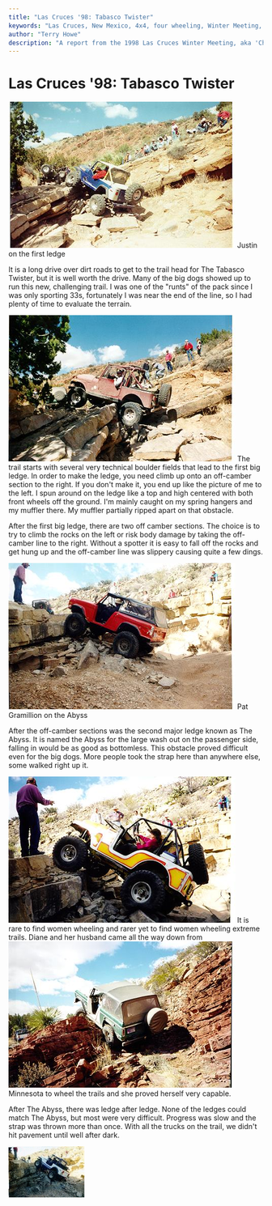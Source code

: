 ```yaml
---
title: "Las Cruces '98: Tabasco Twister"
keywords: "Las Cruces, New Mexico, 4x4, four wheeling, Winter Meeting, 1998, Chile Challenge, Guardian, Wolf Run, Gauntlet, Tabasco Twister, Amatista Ledges, Jeep, Toyota, Ford, Bronco, CJ, Wrangler, Kronos"
author: "Terry Howe"
description: "A report from the 1998 Las Cruces Winter Meeting, aka 'Chile Challenge'.  Trail reports from the Gauntlet, Amatista Ledges, and Tabasco Twister (aka Kronos)."
---
```

# Las Cruces '98: Tabasco Twister

![Justin on the first ledge](../../img/terry/trail/lc98a.jpg "Justin on the first ledge")
Justin on the first ledge

It is a long drive over dirt roads to get to the trail head for The Tabasco Twister, but it is well worth the drive. Many of the big dogs showed up to run this new, challenging trail. I was one of the "runts" of the pack since I was only sporting 33s, fortunately I was near the end of the line, so I had plenty of time to evaluate the terrain.

![Terry on the first ledge](../../img/terry/trail/lc989.jpg "Terry on the first ledge") The trail starts with several very technical boulder fields that lead to the first big ledge. In order to make the ledge, you need climb up onto an off-camber section to the right. If you don't make it, you end up like the picture of me to the left. I spun around on the ledge like a top and high centered with both front wheels off the ground. I'm mainly caught on my spring hangers and my muffler there. My muffler partially ripped apart on that obstacle.

After the first big ledge, there are two off camber sections. The choice is to try to climb the rocks on the left or risk body damage by taking the off-camber line to the right. Without a spotter it is easy to fall off the rocks and get hung up and the off-camber line was slippery causing quite a few dings.

![Pat Gramillion on the Abyss](../../img/terry/trail/lc988.jpg "Pat Gramillion on the Abyss")
Pat Gramillion on the Abyss

After the off-camber sections was the second major ledge known as The Abyss. It is named the Abyss for the large wash out on the passenger side, falling in would be as good as bottomless. This obstacle proved difficult even for the big dogs. More people took the strap here than anywhere else, some walked right up it.

![Diane on the Abyss](../../img/terry/trail/lc985.jpg "Diane on the Abyss") It is rare to find women wheeling and rarer yet to find women wheeling extreme trails. Diane and her husband came all the way down from ![Dave on the hill](../../img/terry/trail/lc98c.jpg "Dave on the hill") Minnesota to wheel the trails and she proved herself very capable.

After The Abyss, there was ledge after ledge. None of the ledges could match The Abyss, but most were very difficult. Progress was slow and the strap was thrown more than once. With all the trucks on the trail, we didn't hit pavement until well after dark.

![Sean on the Abyss](../../img/terry/trail/lc98z.gif "Sean on the Abyss")